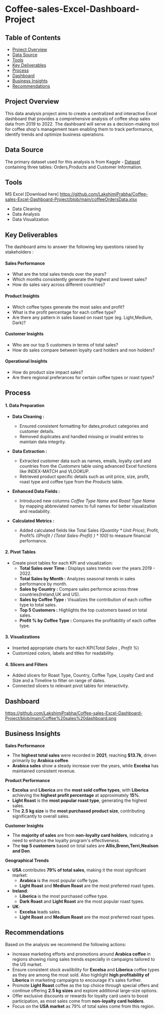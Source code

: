 # Coffee-sales-Excel-Dashboard-Project

## Table of Contents
- [Project Overview](#project-overview)
- [Data Source](#data-source)
- [Tools](#tools)
- [Key Deliverables](#key-deliverables)
- [Process](#process)
- [Dashboard](#dashboard)
- [Business Insights](#business-insights)
- [Recommendations](#recommendations)

## Project Overview

This data analysis project aims to create a centralized and interactive Excel dashboard that provides a comprehensive analysis of coffee shop sales data from 2019 to 2022.
The dashboard will serve as a decision-making tool for coffee shop's management team enabling them to track performance, identify trends and optimize business operations. 

## Data Source
The primary dataset used for this analysis is from Kaggle - <a href="https://www.kaggle.com/datasets/mohammadkaiftahir/coffee-orders-data">Dataset</a> containing three tables: Orders,Products and Customer Information.
## Tools
MS Excel 
[Download here] https://github.com/LakshimiPrabha/Coffee-sales-Excel-Dashboard-Project/blob/main/coffeeOrdersData.xlsx
- Data Cleaning
- Data Analysis
- Data Visualization
## Key Deliverables
The dashboard aims to answer the following key questions raised by stakeholders :
#### Sales Performance
- What are the total sales trends over the years?
- Which months consistently generate the highest and lowest sales?
- How do sales vary across different countries?
#### Product Insights
- Which coffee types generate the most sales and profit?
- What is the profit percentage for each coffee type?
- Are there any pattern in sales based on roast type (eg. Light,Medium, Dark)?
#### Customer Insights
- Who are our top 5 customers in terms of total sales?
- How do sales compare between loyalty card holders and non holders?
#### Operational Insights
- How do product size impact sales?
- Are there regional preferances for certain coffee types or roast types?

## Process
#### 1. Data Preparation
- **Data Cleaning :** 
  - Ensured consistent formatting for dates,product categories and customer details.
  - Removed duplicates and handled missing or invalid entries to maintain data integrity.

- **Data Extraction :**
  - Extracted customer data such as names, emails, loyalty card and countries from the *Customers* table using advanced Excel functions like INDEX-MATCH and VLOOKUP.
  - Retrieved product specific details such as unit price, size, profit, roast type and coffee type from the *Products* table.

- **Enhanced Data Fields :**
  - Introduced new columns *Coffee Type Name* and *Roast Type Name*  by mapping abbreviated names to full names for better visualization and readability.

- **Calculated Metrics :**
  - Added calculated fields like Total Sales *(Quantity * Unit Price)*, Profit, Profit% *((Profit / (Total Sales-Profit) ) * 100)* to measure financial performance.

#### 2. Pivot Tables
- Create pivot tables for each KPI and visualization:
  - **Total Sales over Time :** Displays sales trends over the years 2019 - 2022.
  - **Total Sales by Month :** Analyzes seasonal trends in sales performance by month.
  - **Sales by Country :** Compare sales performce across three countries(Ireland,UK and US).
  - **Sales by Coffee Type :** Visualizes the contribution of each coffee type to total sales.
  - **Top 5 Customers :** Highlights the top customers based on total sales.
  - **Profit % by Coffee Type :** Compares the profitability of each coffee type.
 
#### 3. Visualizations
- Inserted appropriate charts for each KPI(*Total Sales* , *Profit %*)
- Customized colors, labels and titles for readability.

#### 4. Slicers and Filters
- Added slicers for Roast Type, Country, Coffee Type, Loyalty Card and Size and a Timeline to filter on range of dates.
- Connected slicers to relevant pivot tables for interactivity.

## Dashboard

https://github.com/LakshimiPrabha/Coffee-sales-Excel-Dashboard-Project/blob/main/Coffee%20sales%20dashboard.png

## Business Insights
**Sales Performance**
- The **highest total sales** were recorded in **2021**, reaching **$13.7k**, driven primarily by **Arabica coffee**.
- **Arabica sales** show a steady increase over the years, while **Excelsa** has maintained consistent revenue.

**Product Performance**
- **Excelsa** and **Liberica** are the **most sold coffee types**, with **Liberica** achieving the **highest profit percentage** at approximately **15%**.
- **Light Roast** is the **most popular roast type**, generating the highest sales.
- The **2.5 kg size** is the **most purchased product size**, contributing significantly to overall sales.

**Customer Insights**
- The **majority of sales** are from **non-loyalty card holders**, indicating a need to enhance the loyalty program's effectiveness.
- The **top 5 customers** based on total sales are **Allis,Brenn,Terri,Nealson and Don**.

**Geographical Trends** 
- **USA** contributes **79% of total sales**, making it the most significant market:
  - **Arabica** is the most popular coffe type.
  - **Light Roast** and **Medium Roast** are the most preferred roast types.
- **Ireland**:
  - **Liberica** is the most purchased coffee type.
  - **Dark Roast** and **Light Roast** are the most popular roast types.
- **UK**:
  - **Excelsa** leads sales.
  - **Light Roast** and **Medium Roast** are the most preferred roast types.
 
## Recommendations 
Based on the analysis we recommend the following actions:
- Increase marketing efforts and promotions around **Arabica coffee** in regions showing rising sales trends especially in campaigns tailored to the US market.
- Ensure consistent stock availibility for **Excelsa** and **Liberica** coffee types as they are among the most sold. Also highlight **high profitability of Liberica** in marketing campaigns to encourage it's sales further.
- Promote **Light Roast** coffee as the top choice through special offers and continue offering **2.5 kg sizes** and explore additional large-size options.
- Offer exclusive discounts or rewards for loyalty card users to boost participation, as most sales come from **non-loyalty card holders**.
- Focus on the **USA market** as 79% of total sales come from this region.
